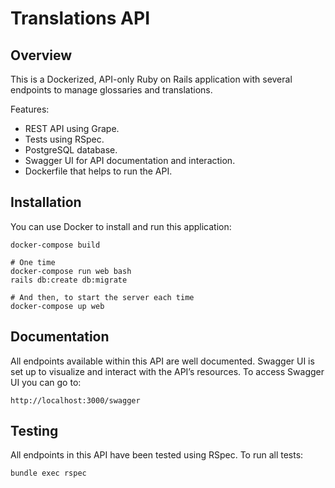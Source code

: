 # Translations API

## Overview
This is a Dockerized, API-only Ruby on Rails application with several endpoints to manage glossaries and translations.

Features:
  - REST API using Grape.
  - Tests using RSpec.
  - PostgreSQL database.
  - Swagger UI for API documentation and interaction.
  - Dockerfile that helps to run the API.

## Installation
You can use Docker to install and run this application:

```
docker-compose build

# One time
docker-compose run web bash
rails db:create db:migrate

# And then, to start the server each time
docker-compose up web
```

## Documentation
All endpoints available within this API are well documented.
Swagger UI is set up to visualize and interact with the API’s resources. To access Swagger UI you can go to:

```
http://localhost:3000/swagger
```

## Testing
All endpoints in this API have been tested using RSpec. To run all tests:

```
bundle exec rspec
```